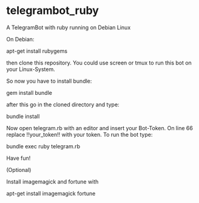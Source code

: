 # telegrambot_ruby
A TelegramBot with ruby running on Debian Linux

On Debian:

apt-get install rubygems

then clone this repository.
You could use screen or tmux to run this bot on your Linux-System.

So now you have to install bundle:

gem install bundle

after this go in the cloned directory and type:

bundle install

Now open telegram.rb with an editor and insert your Bot-Token.
On line 66 replace !!your_token!! with your token.
To run the bot type:

bundle exec ruby telegram.rb

Have fun!

(Optional)

Install imagemagick and fortune with

apt-get install imagemagick fortune